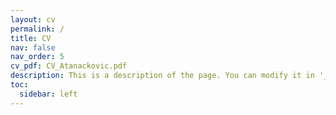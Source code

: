 ```yaml
---
layout: cv
permalink: /
title: CV
nav: false
nav_order: 5
cv_pdf: CV_Atanackovic.pdf
description: This is a description of the page. You can modify it in '_pages/cv.md'. You can also change or remove the top pdf download button.
toc:
  sidebar: left
---
```

